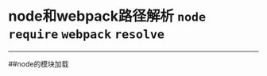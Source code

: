 node和webpack路径解析
`node` `require` `webpack` `resolve`
============================

***
##node的模块加载
